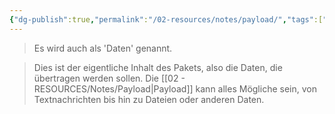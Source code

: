 ```yaml
---
{"dg-publish":true,"permalink":"/02-resources/notes/payload/","tags":["netzwerk/ip"],"updated":"2024-07-23T10:16:30.898+02:00"}
---
```


>Es wird auch als 'Daten' genannt.  

>Dies ist der eigentliche Inhalt des Pakets, also die Daten, die übertragen werden sollen. Die [[02 - RESOURCES/Notes/Payload\|Payload]] kann alles Mögliche sein, von Textnachrichten bis hin zu Dateien oder anderen Daten.
